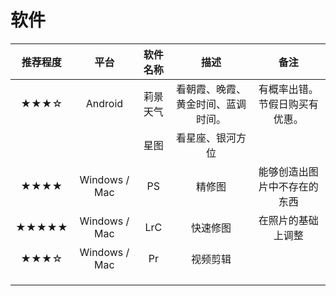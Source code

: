 # 软件

| 推荐程度 |     平台      | 软件名称 |                描述                |              备注              |
| :------: | :-----------: | :------: | :--------------------------------: | :----------------------------: |
|   ★★★☆   |    Android    | 莉景天气 | 看朝霞、晚霞、黄金时间、蓝调时间。 | 有概率出错。节假日购买有优惠。 |
|          |               |   星图   |          看星座、银河方位          |                                |
|   ★★★★   | Windows / Mac |    PS    |               精修图               |  能够创造出图片中不存在的东西  |
|  ★★★★★   | Windows / Mac |   LrC    |              快速修图              |       在照片的基础上调整       |
|   ★★★☆   | Windows / Mac |    Pr    |              视频剪辑              |                                |
|          |               |          |                                    |                                |
|          |               |          |                                    |                                |
|          |               |          |                                    |                                |

